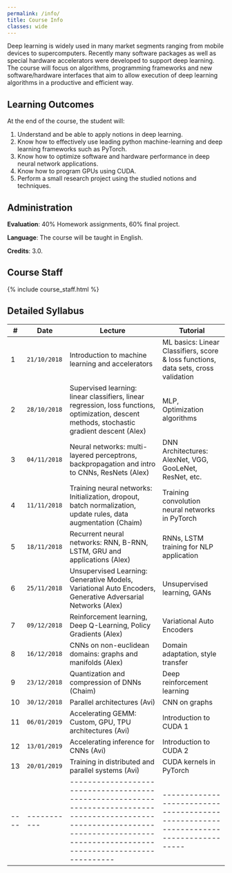 ```yaml
---
permalink: /info/
title: Course Info
classes: wide
---
```


Deep learning is widely used in many market segments ranging from mobile devices
to supercomputers. Recently many software packages as well as special hardware
accelerators were developed to support deep learning. The course will focus on
algorithms, programming frameworks and new software/hardware interfaces that aim
to allow execution of deep learning algorithms in a productive and efficient
way. 
 
## Learning Outcomes

At the end of the course, the student will:

1.	Understand and be able to apply notions in deep learning.
1.	Know how to effectively use leading python machine-learning and deep
    learning frameworks such as PyTorch.
1.	Know how to optimize software and hardware performance in deep neural
    network applications.
1.	Know how to program GPUs using CUDA.
1.	Perform a small research project using the studied notions and techniques.


## Administration

**Evaluation**: 40% Homework assignments, 60% final project.

**Language**: The course will be taught in English.

**Credits**: 3.0.

## Course Staff

{% include course_staff.html %}

## Detailed Syllabus

| #    | Date         | Lecture                                                                                                                                                                               | Tutorial                                                                            |
| ---- | -----------  | ------------------------------------------------------------------------------------------------------------------------------------------------------------------------------------- | ----------------------------------------------------------------------------------- |
| 1    | `21/10/2018` | Introduction to machine learning and accelerators                                                                                                                                          | ML basics: Linear Classifiers, score & loss functions, data sets, cross validation  |
| 2    | `28/10/2018` | Supervised learning: linear classifiers, linear regression, loss functions, optimization, descent methods, stochastic gradient descent (Alex)                                         | MLP, Optimization algorithms                                                        |
| 3    | `04/11/2018` | Neural networks: multi-layered perceptrons, backpropagation and intro to CNNs, ResNets (Alex)                                                                                         | DNN Architectures: AlexNet, VGG, GooLeNet, ResNet, etc.                             |
| 4    | `11/11/2018` | Training neural networks: Initialization, dropout, batch normalization, update rules, data augmentation  (Chaim)                                                                      | Training convolution neural networks in PyTorch                                     |
| 5    | `18/11/2018` | Recurrent neural networks: RNN, B-RNN, LSTM, GRU and applications (Alex)                                                                                                              | RNNs, LSTM training for NLP application                                             |
| 6    | `25/11/2018` | Unsupervised Learning: Generative Models, Variational Auto Encoders, Generative Adversarial Networks (Alex)                                                                           | Unsupervised learning, GANs                                                         |
| 7    | `09/12/2018` | Reinforcement learning, Deep Q-Learning, Policy Gradients (Alex)                                                                                                                      | Variational Auto Encoders                                                           |
| 8    | `16/12/2018` | CNNs on non-euclidean domains: graphs and manifolds (Alex)                                                                                                                            | Domain adaptation, style transfer                                                   |
| 9    | `23/12/2018` | Quantization and compression of DNNs (Chaim)                                                                                                                                          | Deep reinforcement learning                                                         |
| 10   | `30/12/2018` | Parallel architectures (Avi)                                                                                                                                                          | CNN on graphs                                                                       |
| 11   | `06/01/2019` | Accelerating GEMM: Custom, GPU, TPU architectures (Avi)                                                                                                                               | Introduction to CUDA 1                                                              |
| 12   | `13/01/2019` | Accelerating inference for CNNs (Avi)                                                                                                                                                 | Introduction to CUDA 2                                                              |
| 13   | `20/01/2019` | Training in distributed and parallel systems (Avi)                                                                                                                                    | CUDA kernels in PyTorch                                                             |
| ---- | -----------  | ------------------------------------------------------------------------------------------------------------------------------------------------------------------------------------- | ----------------------------------------------------------------------------------- |

